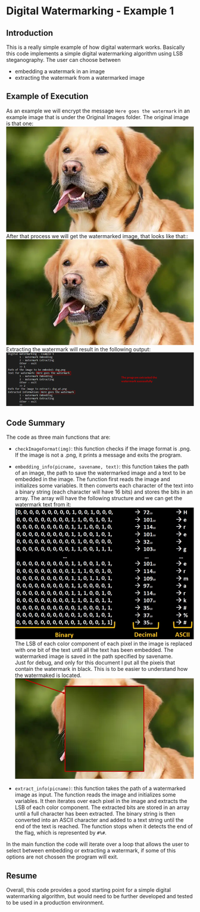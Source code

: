 # Digital Watermarking - Example 1

## Introduction
This is a really simple example of how digital watermark works. Basically this code implements a simple digital watermarking algorithm using <bold>LSB steganography</bold>. The user can choose between
- embedding a watermark in an image
- extracting the watermark from a watermarked image

## Example of Execution
As an example we will encrypt the message `Here goes the watermark` in an example image that is under the Original Images folder. The original image is that one:<br/>
![Original Image](/ReadMe%20Images/dog.png)<br/>
After that process we will get the watermarked image, that looks like that::<br/>
![Watermarked Image](/ReadMe%20Images/wt_dog.png)<br/>
Extracting the watermark will result in the following output:<br/>
![Output in Terminal](/ReadMe%20Images/output.png)<br/>

## Code Summary
The code as three main functions that are:<br/>
* `checkImageFormat(img)`: this function checks if the image format is .png. If the image is not a .png, it prints a message and exits the program.

* `embedding_info(picname, savename, text)`: this function takes the path of an image, the path to save the watermarked image and a text to be embedded in the image. The function first reads the image and initializes some variables. It then converts each character of the text into a binary string (each character will have 16 bits) and stores the bits in an array. The array will have the following structure and we can get the watermark text from it:<br/> 
![Array of bits](/ReadMe%20Images/array.png)<br/>
The LSB of each color component of each pixel in the image is replaced with one bit of the text until all the text has been embedded. The watermarked image is saved in the path specified by savename.<br/>
Just for debug, and only for this document I put all the pixeis that contain the watermark in black. This is to be easier to understand how the watermaked is located.<br/>
![Watermarked Image - Debug](/ReadMe%20Images/wt__dog.png)<br/>

* `extract_info(picname)`: this function takes the path of a watermarked image as input. The function reads the image and initializes some variables. It then iterates over each pixel in the image and extracts the LSB of each color component. The extracted bits are stored in an array until a full character has been extracted. The binary string is then converted into an ASCII character and added to a text string until the end of the text is reached. The function stops when it detects the end of the flag, which is represented by `#%#`.

In the main function the code will iterate over a loop that allows the user to select between embedding or extracting a watermark, if some of this options are not chossen the program will exit.<br/>

## Resume
Overall, this code provides a good starting point for a simple digital watermarking algorithm, but would need to be further developed and tested to be used in a production environment.